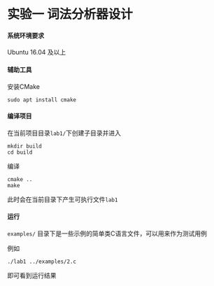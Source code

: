 # 实验一 词法分析器设计

#### 系统环境要求

Ubuntu 16.04 及以上

#### 辅助工具

安装CMake

```shell
sudo apt install cmake
```

#### 编译项目

在当前项目目录`lab1/`下创建子目录并进入

```shell
mkdir build
cd build
```

编译

```shell
cmake ..
make
```

此时会在当前目录下产生可执行文件`lab1`

#### 运行

`examples/` 目录下是一些示例的简单类C语言文件，可以用来作为测试用例

例如

```shell
./lab1 ../examples/2.c
```

即可看到运行结果